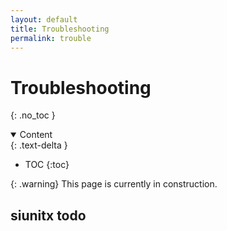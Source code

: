 ```yaml
---
layout: default
title: Troubleshooting
permalink: trouble
---
```


# Troubleshooting
{: .no_toc }

<details open markdown="block">
  <summary>
    Content
  </summary>
  {: .text-delta }

- TOC
{:toc}

</details>

{: .warning}
This page is currently in construction.


## siunitx todo

